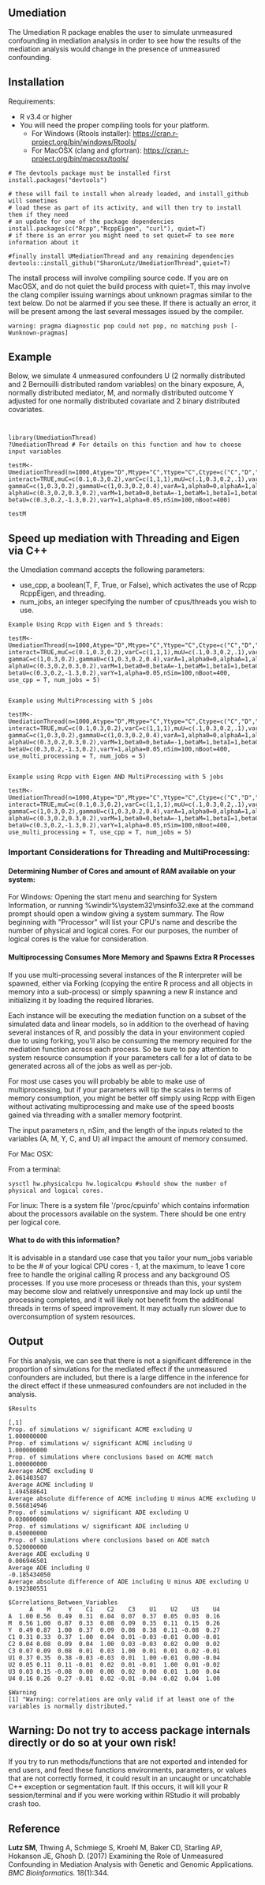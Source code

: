 ## Umediation
The Umediation R package enables the user to simulate unmeasured confounding in mediation analysis in order to see how the results of the mediation analysis would change in the presence of unmeasured confounding.

## Installation
Requirements:
* R v3.4 or higher
* You will need the proper compiling tools for your platform.
  * For Windows (Rtools installer): https://cran.r-project.org/bin/windows/Rtools/
  * For MacOSX (clang and gfortran): https://cran.r-project.org/bin/macosx/tools/
```
# The devtools package must be installed first
install.packages("devtools") 

# these will fail to install when already loaded, and install_github will sometimes 
# load these as part of its activity, and will then try to install them if they need 
# an update for one of the package dependencies
install.packages(c("Rcpp","RcppEigen", "curl"), quiet=T) 
# if there is an error you might need to set quiet=F to see more information about it

#finally install UMediationThread and any remaining dependencies
devtools::install_github("SharonLutz/UmediationThread",quiet=T)
```

The install process will involve compiling source code. If you are on MacOSX, and do not quiet the build process with quiet=T, this may involve the clang compiler issuing warnings about unknown pragmas similar to the text below. Do not be alarmed if you see these. If there is actually an error, it will be present among the last several messages issued by the compiler.

```
warning: pragma diagnostic pop could not pop, no matching push [-Wunknown-pragmas]
```
## Example
Below, we simulate 4 unmeasured confounders U (2 normally distributed and 2 Bernouilli distributed random variables) on the binary exposure, A, normally distributed mediator, M, and normally distributed outcome Y adjusted for one normally distributed covariate and 2 binary distributed covariates.
```


library(UmediationThread)
?UmediationThread # For details on this function and how to choose input variables

testM<- UmediationThread(n=1000,Atype="D",Mtype="C",Ytype="C",Ctype=c("C","D","D"),Utype=c("C","D","D","C"),
interact=TRUE,muC=c(0.1,0.3,0.2),varC=c(1,1,1),muU=c(.1,0.3,0.2,.1),varU=c(1,1,1,1),gamma0=0,
gammaC=c(1,0.3,0.2),gammaU=c(1,0.3,0.2,0.4),varA=1,alpha0=0,alphaA=1,alphaC=c(0.3,0.2,0.2),
alphaU=c(0.3,0.2,0.3,0.2),varM=1,beta0=0,betaA=-1,betaM=1,betaI=1,betaC=c(0.3,0.2,0.1),
betaU=c(0.3,0.2,-1.3,0.2),varY=1,alpha=0.05,nSim=100,nBoot=400)

testM

```
## Speed up mediation with Threading and Eigen via C++
the Umediation command accepts the following parameters:
* use_cpp, a boolean(T, F, True, or False), which activates the use of Rcpp RcppEigen, and threading.
* num_jobs, an integer specifying the number of cpus/threads you wish to use.
```
Example Using Rcpp with Eigen and 5 threads:

testM<- UmediationThread(n=1000,Atype="D",Mtype="C",Ytype="C",Ctype=c("C","D","D"),Utype=c("C","D","D","C"),
interact=TRUE,muC=c(0.1,0.3,0.2),varC=c(1,1,1),muU=c(.1,0.3,0.2,.1),varU=c(1,1,1,1),gamma0=0,
gammaC=c(1,0.3,0.2),gammaU=c(1,0.3,0.2,0.4),varA=1,alpha0=0,alphaA=1,alphaC=c(0.3,0.2,0.2),
alphaU=c(0.3,0.2,0.3,0.2),varM=1,beta0=0,betaA=-1,betaM=1,betaI=1,betaC=c(0.3,0.2,0.1),
betaU=c(0.3,0.2,-1.3,0.2),varY=1,alpha=0.05,nSim=100,nBoot=400, use_cpp = T, num_jobs = 5)


Example using MultiProcessing with 5 jobs

testM<- UmediationThread(n=1000,Atype="D",Mtype="C",Ytype="C",Ctype=c("C","D","D"),Utype=c("C","D","D","C"),
interact=TRUE,muC=c(0.1,0.3,0.2),varC=c(1,1,1),muU=c(.1,0.3,0.2,.1),varU=c(1,1,1,1),gamma0=0,
gammaC=c(1,0.3,0.2),gammaU=c(1,0.3,0.2,0.4),varA=1,alpha0=0,alphaA=1,alphaC=c(0.3,0.2,0.2),
alphaU=c(0.3,0.2,0.3,0.2),varM=1,beta0=0,betaA=-1,betaM=1,betaI=1,betaC=c(0.3,0.2,0.1),
betaU=c(0.3,0.2,-1.3,0.2),varY=1,alpha=0.05,nSim=100,nBoot=400, use_multi_processing = T, num_jobs = 5)


Example using Rcpp with Eigen AND MultiProcessing with 5 jobs

testM<- UmediationThread(n=1000,Atype="D",Mtype="C",Ytype="C",Ctype=c("C","D","D"),Utype=c("C","D","D","C"),
interact=TRUE,muC=c(0.1,0.3,0.2),varC=c(1,1,1),muU=c(.1,0.3,0.2,.1),varU=c(1,1,1,1),gamma0=0,
gammaC=c(1,0.3,0.2),gammaU=c(1,0.3,0.2,0.4),varA=1,alpha0=0,alphaA=1,alphaC=c(0.3,0.2,0.2),
alphaU=c(0.3,0.2,0.3,0.2),varM=1,beta0=0,betaA=-1,betaM=1,betaI=1,betaC=c(0.3,0.2,0.1),
betaU=c(0.3,0.2,-1.3,0.2),varY=1,alpha=0.05,nSim=100,nBoot=400, use_multi_processing = T, use_cpp = T, num_jobs = 5)

```
### Important Considerations for Threading and MultiProcessing:

#### Determining Number of Cores and amount of RAM available on your system:
For Windows:
Opening the start menu and searching for System Information, or running %windir%\system32\msinfo32.exe at the command prompt should open a window giving a system summary. The Row beginning with "Processor" will list your CPU's name and describe the number of physical and logical cores. For our purposes, the number of logical cores is the value for consideration.

#### Multiprocessing Consumes More Memory and Spawns Extra R Processes
If you use multi-processing several instances of the R interpreter will be spawned, either via Forking (copying the entire R process and all objects in memory into a sub-process) or simply spawning a new R instance and initializing it by loading the required libraries.

Each instance will be executing the mediation function on a subset of the simulated data and linear models, so in addition to the overhead of having several instances of R, and possibly the data in your environment copied due to using forking, you'll also be consuming the memory required for the mediation function across each process. So be sure to pay attention to system resource consumption if your parameters call for a lot of data to be generated across all of the jobs as well as per-job. 

For most use cases you will probably be able to make use of multiprocessing, but if your parameters will tip the scales in terms of memory consumption, you might be better off simply using Rcpp with Eigen without activating multiprocessing and make use of the speed boosts gained via threading with a smaller memory footprint.

The input parameters n, nSim, and the length of the inputs related to the variables (A, M, Y, C, and U) all impact the amount of memory consumed.

For Mac OSX:

From a terminal: 
```
sysctl hw.physicalcpu hw.logicalcpu #should show the number of physical and logical cores.
```

For linux:
There is a system file '/proc/cpuinfo' which contains information about the processors available on the system. There should be one entry per logical core.

#### What to do with this information?
It is advisable in a standard use case that you tailor your num_jobs variable to be the # of your logical CPU cores - 1, at the maximum, to leave 1 core free to handle the original calling R process and any background OS processes. If you use more procesess or threads than this, your system may become slow and relatively unresponsive and may lock up until the processing completes, and it will likely not benefit from the additional threads in terms of speed improvement. It may actually run slower due to overconsumption of system resources.

## Output
For this analysis, we can see that there is not a significant difference in the proportion of simulations for the mediated effect if the unmeasured confounders are included, but there is a large diffence in the inference for the direct effect if these unmeasured confounders are not included in the analysis.


```
$Results
                                                                               [,1]
Prop. of simulations w/ significant ACME excluding U                    1.000000000
Prop. of simulations w/ significant ACME including U                    1.000000000
Prop. of simulations where conclusions based on ACME match              1.000000000
Average ACME excluding U                                                2.061403587
Average ACME including U                                                1.494588641
Average absolute difference of ACME including U minus ACME excluding U  0.566814946
Prop. of simulations w/ significant ADE excluding U                     0.030000000
Prop. of simulations w/ significant ADE including U                     0.450000000
Prop. of simulations where conclusions based on ADE match               0.520000000
Average ADE excluding U                                                 0.006946501
Average ADE including U                                                -0.185434050
Average absolute difference of ADE including U minus ADE excluding U    0.192380551

$Correlations_Between_Variables
      A    M     Y    C1    C2    C3    U1    U2    U3    U4
A  1.00 0.56  0.49  0.31  0.04  0.07  0.37  0.05  0.03  0.16
M  0.56 1.00  0.87  0.33  0.08  0.09  0.35  0.11  0.15  0.26
Y  0.49 0.87  1.00  0.37  0.09  0.08  0.38  0.11 -0.08  0.27
C1 0.31 0.33  0.37  1.00  0.04  0.01 -0.03 -0.01  0.00 -0.01
C2 0.04 0.08  0.09  0.04  1.00  0.03 -0.03  0.02  0.00  0.02
C3 0.07 0.09  0.08  0.01  0.03  1.00  0.01  0.01  0.02 -0.01
U1 0.37 0.35  0.38 -0.03 -0.03  0.01  1.00 -0.01  0.00 -0.04
U2 0.05 0.11  0.11 -0.01  0.02  0.01 -0.01  1.00  0.01 -0.02
U3 0.03 0.15 -0.08  0.00  0.00  0.02  0.00  0.01  1.00  0.04
U4 0.16 0.26  0.27 -0.01  0.02 -0.01 -0.04 -0.02  0.04  1.00

$Warning
[1] "Warning: correlations are only valid if at least one of the variables is normally distributed."

```

## Warning: Do not try to access package internals directly or do so at your own risk!
If you try to run methods/functions that are not exported and intended for end users, and feed these functions environments, parameters, or values that are not correctly formed, it could result in an uncaught or uncatchable C++ exception or segmentation fault. If this occurs, it will kill your R session/terminal and if you were working within RStudio it will probably crash too.

## Reference
**Lutz SM**, Thwing A, Schmiege S, Kroehl M, Baker CD, Starling AP, Hokanson JE, Ghosh D. (2017) Examining the Role of Unmeasured Confounding in Mediation Analysis with Genetic and Genomic Applications. *BMC Bioinformatics.* 18(1):344.

